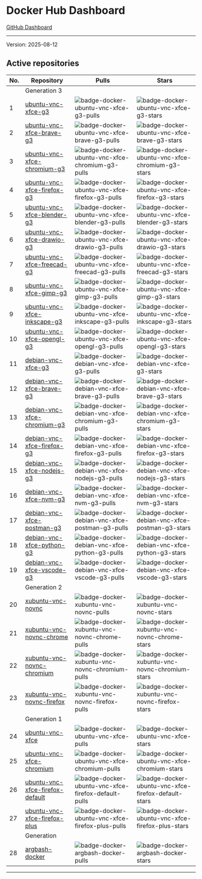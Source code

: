 # Docker Hub Dashboard

[GitHub Dashboard](https://github.com/accetto/dashboard/blob/master/github-dashboard.md)

****

Version: 2025-08-12

## Active repositories

|No.| Repository | Pulls | Stars |
|---|----------- | ----- | ----- |
|   | Generation 3 | | |
| 1 | [ubuntu-vnc-xfce-g3](https://hub.docker.com/r/accetto/ubuntu-vnc-xfce-g3) | ![badge-docker-ubuntu-vnc-xfce-g3-pulls][badge-docker-ubuntu-vnc-xfce-g3-pulls] | ![badge-docker-ubuntu-vnc-xfce-g3-stars][badge-docker-ubuntu-vnc-xfce-g3-stars] |
| 2 | [ubuntu-vnc-xfce-brave-g3](https://hub.docker.com/r/accetto/ubuntu-vnc-xfce-brave-g3) | ![badge-docker-ubuntu-vnc-xfce-brave-g3-pulls][badge-docker-ubuntu-vnc-xfce-brave-g3-pulls] | ![badge-docker-ubuntu-vnc-xfce-brave-g3-stars][badge-docker-ubuntu-vnc-xfce-brave-g3-stars] |
| 3 | [ubuntu-vnc-xfce-chromium-g3](https://hub.docker.com/r/accetto/ubuntu-vnc-xfce-chromium-g3) | ![badge-docker-ubuntu-vnc-xfce-chromium-g3-pulls][badge-docker-ubuntu-vnc-xfce-chromium-g3-pulls] | ![badge-docker-ubuntu-vnc-xfce-chromium-g3-stars][badge-docker-ubuntu-vnc-xfce-chromium-g3-stars] |
| 4 | [ubuntu-vnc-xfce-firefox-g3](https://hub.docker.com/r/accetto/ubuntu-vnc-xfce-firefox-g3) | ![badge-docker-ubuntu-vnc-xfce-firefox-g3-pulls][badge-docker-ubuntu-vnc-xfce-firefox-g3-pulls] | ![badge-docker-ubuntu-vnc-xfce-firefox-g3-stars][badge-docker-ubuntu-vnc-xfce-firefox-g3-stars] |
| 5 | [ubuntu-vnc-xfce-blender-g3](https://hub.docker.com/r/accetto/ubuntu-vnc-xfce-blender-g3) | ![badge-docker-ubuntu-vnc-xfce-blender-g3-pulls][badge-docker-ubuntu-vnc-xfce-blender-g3-pulls] | ![badge-docker-ubuntu-vnc-xfce-blender-g3-stars][badge-docker-ubuntu-vnc-xfce-blender-g3-stars] |
| 6 | [ubuntu-vnc-xfce-drawio-g3](https://hub.docker.com/r/accetto/ubuntu-vnc-xfce-drawio-g3) | ![badge-docker-ubuntu-vnc-xfce-drawio-g3-pulls][badge-docker-ubuntu-vnc-xfce-drawio-g3-pulls] | ![badge-docker-ubuntu-vnc-xfce-drawio-g3-stars][badge-docker-ubuntu-vnc-xfce-drawio-g3-stars] |
| 7 | [ubuntu-vnc-xfce-freecad-g3](https://hub.docker.com/r/accetto/ubuntu-vnc-xfce-freecad-g3) | ![badge-docker-ubuntu-vnc-xfce-freecad-g3-pulls][badge-docker-ubuntu-vnc-xfce-freecad-g3-pulls] | ![badge-docker-ubuntu-vnc-xfce-freecad-g3-stars][badge-docker-ubuntu-vnc-xfce-freecad-g3-stars] |
| 8 | [ubuntu-vnc-xfce-gimp-g3](https://hub.docker.com/r/accetto/ubuntu-vnc-xfce-gimp-g3) | ![badge-docker-ubuntu-vnc-xfce-gimp-g3-pulls][badge-docker-ubuntu-vnc-xfce-gimp-g3-pulls] | ![badge-docker-ubuntu-vnc-xfce-gimp-g3-stars][badge-docker-ubuntu-vnc-xfce-gimp-g3-stars] |
| 9 | [ubuntu-vnc-xfce-inkscape-g3](https://hub.docker.com/r/accetto/ubuntu-vnc-xfce-inkscape-g3) | ![badge-docker-ubuntu-vnc-xfce-inkscape-g3-pulls][badge-docker-ubuntu-vnc-xfce-inkscape-g3-pulls] | ![badge-docker-ubuntu-vnc-xfce-inkscape-g3-stars][badge-docker-ubuntu-vnc-xfce-inkscape-g3-stars] |
| 10 | [ubuntu-vnc-xfce-opengl-g3](https://hub.docker.com/r/accetto/ubuntu-vnc-xfce-opengl-g3) | ![badge-docker-ubuntu-vnc-xfce-opengl-g3-pulls][badge-docker-ubuntu-vnc-xfce-opengl-g3-pulls] | ![badge-docker-ubuntu-vnc-xfce-opengl-g3-stars][badge-docker-ubuntu-vnc-xfce-opengl-g3-stars] |
| 11 | [debian-vnc-xfce-g3](https://hub.docker.com/r/accetto/debian-vnc-xfce-g3) | ![badge-docker-debian-vnc-xfce-g3-pulls][badge-docker-debian-vnc-xfce-g3-pulls] | ![badge-docker-debian-vnc-xfce-g3-stars][badge-docker-debian-vnc-xfce-g3-stars] |
| 12 | [debian-vnc-xfce-brave-g3](https://hub.docker.com/r/accetto/debian-vnc-xfce-brave-g3) | ![badge-docker-debian-vnc-xfce-brave-g3-pulls][badge-docker-debian-vnc-xfce-brave-g3-pulls] | ![badge-docker-debian-vnc-xfce-brave-g3-stars][badge-docker-debian-vnc-xfce-brave-g3-stars] |
| 13 | [debian-vnc-xfce-chromium-g3](https://hub.docker.com/r/accetto/debian-vnc-xfce-chromium-g3) | ![badge-docker-debian-vnc-xfce-chromium-g3-pulls][badge-docker-debian-vnc-xfce-chromium-g3-pulls] | ![badge-docker-debian-vnc-xfce-chromium-g3-stars][badge-docker-debian-vnc-xfce-chromium-g3-stars] |
| 14 | [debian-vnc-xfce-firefox-g3](https://hub.docker.com/r/accetto/debian-vnc-xfce-firefox-g3) | ![badge-docker-debian-vnc-xfce-firefox-g3-pulls][badge-docker-debian-vnc-xfce-firefox-g3-pulls] | ![badge-docker-debian-vnc-xfce-firefox-g3-stars][badge-docker-debian-vnc-xfce-firefox-g3-stars] |
| 15 | [debian-vnc-xfce-nodejs-g3](https://hub.docker.com/r/accetto/debian-vnc-xfce-nodejs-g3) | ![badge-docker-debian-vnc-xfce-nodejs-g3-pulls][badge-docker-debian-vnc-xfce-nodejs-g3-pulls] | ![badge-docker-debian-vnc-xfce-nodejs-g3-stars][badge-docker-debian-vnc-xfce-nodejs-g3-stars] |
| 16 | [debian-vnc-xfce-nvm-g3](https://hub.docker.com/r/accetto/debian-vnc-xfce-nvm-g3) | ![badge-docker-debian-vnc-xfce-nvm-g3-pulls][badge-docker-debian-vnc-xfce-nvm-g3-pulls] | ![badge-docker-debian-vnc-xfce-nvm-g3-stars][badge-docker-debian-vnc-xfce-nvm-g3-stars] |
| 17 | [debian-vnc-xfce-postman-g3](https://hub.docker.com/r/accetto/debian-vnc-xfce-postman-g3) | ![badge-docker-debian-vnc-xfce-postman-g3-pulls][badge-docker-debian-vnc-xfce-postman-g3-pulls] | ![badge-docker-debian-vnc-xfce-postman-g3-stars][badge-docker-debian-vnc-xfce-postman-g3-stars] |
| 18 | [debian-vnc-xfce-python-g3](https://hub.docker.com/r/accetto/debian-vnc-xfce-python-g3) | ![badge-docker-debian-vnc-xfce-python-g3-pulls][badge-docker-debian-vnc-xfce-python-g3-pulls] | ![badge-docker-debian-vnc-xfce-python-g3-stars][badge-docker-debian-vnc-xfce-python-g3-stars] |
| 19 | [debian-vnc-xfce-vscode-g3](https://hub.docker.com/r/accetto/debian-vnc-xfce-vscode-g3) | ![badge-docker-debian-vnc-xfce-vscode-g3-pulls][badge-docker-debian-vnc-xfce-vscode-g3-pulls] | ![badge-docker-debian-vnc-xfce-vscode-g3-stars][badge-docker-debian-vnc-xfce-vscode-g3-stars] |
|   | Generation 2 | | |
| 20 | [xubuntu-vnc-novnc](https://hub.docker.com/r/accetto/xubuntu-vnc-novnc) | ![badge-docker-xubuntu-vnc-novnc-pulls][badge-docker-xubuntu-vnc-novnc-pulls] | ![badge-docker-xubuntu-vnc-novnc-stars][badge-docker-xubuntu-vnc-novnc-stars] |
| 21 | [xubuntu-vnc-novnc-chrome](https://hub.docker.com/r/accetto/xubuntu-vnc-novnc-chrome) | ![badge-docker-xubuntu-vnc-novnc-chrome-pulls][badge-docker-xubuntu-vnc-novnc-chrome-pulls] | ![badge-docker-xubuntu-vnc-novnc-chrome-stars][badge-docker-xubuntu-vnc-novnc-chrome-stars] |
| 22 | [xubuntu-vnc-novnc-chromium](https://hub.docker.com/r/accetto/xubuntu-vnc-novnc-chromium) | ![badge-docker-xubuntu-vnc-novnc-chromium-pulls][badge-docker-xubuntu-vnc-novnc-chromium-pulls] | ![badge-docker-xubuntu-vnc-novnc-chromium-stars][badge-docker-xubuntu-vnc-novnc-chromium-stars] |
| 23 | [xubuntu-vnc-novnc-firefox](https://hub.docker.com/r/accetto/xubuntu-vnc-novnc-firefox) | ![badge-docker-xubuntu-vnc-novnc-firefox-pulls][badge-docker-xubuntu-vnc-novnc-firefox-pulls] | ![badge-docker-xubuntu-vnc-novnc-firefox-stars][badge-docker-xubuntu-vnc-novnc-firefox-stars] |
|   | Generation 1 | | |
| 24 | [ubuntu-vnc-xfce](https://hub.docker.com/r/accetto/ubuntu-vnc-xfce) | ![badge-docker-ubuntu-vnc-xfce-pulls][badge-docker-ubuntu-vnc-xfce-pulls] | ![badge-docker-ubuntu-vnc-xfce-stars][badge-docker-ubuntu-vnc-xfce-stars] |
| 25 | [ubuntu-vnc-xfce-chromium](https://hub.docker.com/r/accetto/ubuntu-vnc-xfce-chromium) | ![badge-docker-ubuntu-vnc-xfce-chromium-pulls][badge-docker-ubuntu-vnc-xfce-chromium-pulls] | ![badge-docker-ubuntu-vnc-xfce-chromium-stars][badge-docker-ubuntu-vnc-xfce-chromium-stars] |
| 26 | [ubuntu-vnc-xfce-firefox-default](https://hub.docker.com/r/accetto/ubuntu-vnc-xfce-firefox-default) | ![badge-docker-ubuntu-vnc-xfce-firefox-default-pulls][badge-docker-ubuntu-vnc-xfce-firefox-default-pulls] | ![badge-docker-ubuntu-vnc-xfce-firefox-default-stars][badge-docker-ubuntu-vnc-xfce-firefox-default-stars] |
| 27 | [ubuntu-vnc-xfce-firefox-plus](https://hub.docker.com/r/accetto/ubuntu-vnc-xfce-firefox-plus) | ![badge-docker-ubuntu-vnc-xfce-firefox-plus-pulls][badge-docker-ubuntu-vnc-xfce-firefox-plus-pulls] | ![badge-docker-ubuntu-vnc-xfce-firefox-plus-stars][badge-docker-ubuntu-vnc-xfce-firefox-plus-stars] |
|   | Generation | | |
| 28 | [argbash-docker](https://hub.docker.com/r/accetto/argbash-docker) | ![badge-docker-argbash-docker-pulls][badge-docker-argbash-docker-pulls] | ![badge-docker-argbash-docker-stars][badge-docker-argbash-docker-stars] |

****

[badge-docker-ubuntu-vnc-xfce-g3-pulls]: https://img.shields.io/docker/pulls/accetto/ubuntu-vnc-xfce-g3
[badge-docker-ubuntu-vnc-xfce-g3-stars]: https://img.shields.io/docker/stars/accetto/ubuntu-vnc-xfce-g3

[badge-docker-ubuntu-vnc-xfce-brave-g3-pulls]: https://img.shields.io/docker/pulls/accetto/ubuntu-vnc-xfce-brave-g3
[badge-docker-ubuntu-vnc-xfce-brave-g3-stars]: https://img.shields.io/docker/stars/accetto/ubuntu-vnc-xfce-brave-g3

[badge-docker-ubuntu-vnc-xfce-chromium-g3-pulls]: https://img.shields.io/docker/pulls/accetto/ubuntu-vnc-xfce-chromium-g3
[badge-docker-ubuntu-vnc-xfce-chromium-g3-stars]: https://img.shields.io/docker/stars/accetto/ubuntu-vnc-xfce-chromium-g3

[badge-docker-ubuntu-vnc-xfce-firefox-g3-pulls]: https://img.shields.io/docker/pulls/accetto/ubuntu-vnc-xfce-firefox-g3
[badge-docker-ubuntu-vnc-xfce-firefox-g3-stars]: https://img.shields.io/docker/stars/accetto/ubuntu-vnc-xfce-firefox-g3

[badge-docker-ubuntu-vnc-xfce-blender-g3-pulls]: https://img.shields.io/docker/pulls/accetto/ubuntu-vnc-xfce-blender-g3
[badge-docker-ubuntu-vnc-xfce-blender-g3-stars]: https://img.shields.io/docker/stars/accetto/ubuntu-vnc-xfce-blender-g3

[badge-docker-ubuntu-vnc-xfce-drawio-g3-pulls]: https://img.shields.io/docker/pulls/accetto/ubuntu-vnc-xfce-drawio-g3
[badge-docker-ubuntu-vnc-xfce-drawio-g3-stars]: https://img.shields.io/docker/stars/accetto/ubuntu-vnc-xfce-drawio-g3

[badge-docker-ubuntu-vnc-xfce-freecad-g3-pulls]: https://img.shields.io/docker/pulls/accetto/ubuntu-vnc-xfce-freecad-g3
[badge-docker-ubuntu-vnc-xfce-freecad-g3-stars]: https://img.shields.io/docker/stars/accetto/ubuntu-vnc-xfce-freecad-g3

[badge-docker-ubuntu-vnc-xfce-gimp-g3-pulls]: https://img.shields.io/docker/pulls/accetto/ubuntu-vnc-xfce-gimp-g3
[badge-docker-ubuntu-vnc-xfce-gimp-g3-stars]: https://img.shields.io/docker/stars/accetto/ubuntu-vnc-xfce-gimp-g3

[badge-docker-ubuntu-vnc-xfce-inkscape-g3-pulls]: https://img.shields.io/docker/pulls/accetto/ubuntu-vnc-xfce-inkscape-g3
[badge-docker-ubuntu-vnc-xfce-inkscape-g3-stars]: https://img.shields.io/docker/stars/accetto/ubuntu-vnc-xfce-inkscape-g3

[badge-docker-ubuntu-vnc-xfce-opengl-g3-pulls]: https://img.shields.io/docker/pulls/accetto/ubuntu-vnc-xfce-opengl-g3
[badge-docker-ubuntu-vnc-xfce-opengl-g3-stars]: https://img.shields.io/docker/stars/accetto/ubuntu-vnc-xfce-opengl-g3

[badge-docker-debian-vnc-xfce-g3-pulls]: https://img.shields.io/docker/pulls/accetto/debian-vnc-xfce-g3
[badge-docker-debian-vnc-xfce-g3-stars]: https://img.shields.io/docker/stars/accetto/debian-vnc-xfce-g3

[badge-docker-debian-vnc-xfce-brave-g3-pulls]: https://img.shields.io/docker/pulls/accetto/debian-vnc-xfce-brave-g3
[badge-docker-debian-vnc-xfce-brave-g3-stars]: https://img.shields.io/docker/stars/accetto/debian-vnc-xfce-brave-g3

[badge-docker-debian-vnc-xfce-chromium-g3-pulls]: https://img.shields.io/docker/pulls/accetto/debian-vnc-xfce-chromium-g3
[badge-docker-debian-vnc-xfce-chromium-g3-stars]: https://img.shields.io/docker/stars/accetto/debian-vnc-xfce-chromium-g3

[badge-docker-debian-vnc-xfce-firefox-g3-pulls]: https://img.shields.io/docker/pulls/accetto/debian-vnc-xfce-firefox-g3
[badge-docker-debian-vnc-xfce-firefox-g3-stars]: https://img.shields.io/docker/stars/accetto/debian-vnc-xfce-firefox-g3

[badge-docker-debian-vnc-xfce-nodejs-g3-pulls]: https://img.shields.io/docker/pulls/accetto/debian-vnc-xfce-nodejs-g3
[badge-docker-debian-vnc-xfce-nodejs-g3-stars]: https://img.shields.io/docker/stars/accetto/debian-vnc-xfce-nodejs-g3

[badge-docker-debian-vnc-xfce-nvm-g3-pulls]: https://img.shields.io/docker/pulls/accetto/debian-vnc-xfce-nvm-g3
[badge-docker-debian-vnc-xfce-nvm-g3-stars]: https://img.shields.io/docker/stars/accetto/debian-vnc-xfce-nvm-g3

[badge-docker-debian-vnc-xfce-postman-g3-pulls]: https://img.shields.io/docker/pulls/accetto/debian-vnc-xfce-postman-g3
[badge-docker-debian-vnc-xfce-postman-g3-stars]: https://img.shields.io/docker/stars/accetto/debian-vnc-xfce-postman-g3

[badge-docker-debian-vnc-xfce-python-g3-pulls]: https://img.shields.io/docker/pulls/accetto/debian-vnc-xfce-python-g3
[badge-docker-debian-vnc-xfce-python-g3-stars]: https://img.shields.io/docker/stars/accetto/debian-vnc-xfce-python-g3

[badge-docker-debian-vnc-xfce-vscode-g3-pulls]: https://img.shields.io/docker/pulls/accetto/debian-vnc-xfce-vscode-g3
[badge-docker-debian-vnc-xfce-vscode-g3-stars]: https://img.shields.io/docker/stars/accetto/debian-vnc-xfce-vscode-g3

[badge-docker-xubuntu-vnc-novnc-pulls]: https://img.shields.io/docker/pulls/accetto/xubuntu-vnc-novnc
[badge-docker-xubuntu-vnc-novnc-stars]: https://img.shields.io/docker/stars/accetto/xubuntu-vnc-novnc

[badge-docker-xubuntu-vnc-novnc-chrome-pulls]: https://img.shields.io/docker/pulls/accetto/xubuntu-vnc-novnc-chrome
[badge-docker-xubuntu-vnc-novnc-chrome-stars]: https://img.shields.io/docker/stars/accetto/xubuntu-vnc-novnc-chrome

[badge-docker-xubuntu-vnc-novnc-chromium-pulls]: https://img.shields.io/docker/pulls/accetto/xubuntu-vnc-novnc-chromium
[badge-docker-xubuntu-vnc-novnc-chromium-stars]: https://img.shields.io/docker/stars/accetto/xubuntu-vnc-novnc-chromium

[badge-docker-xubuntu-vnc-novnc-firefox-pulls]: https://img.shields.io/docker/pulls/accetto/xubuntu-vnc-novnc-firefox
[badge-docker-xubuntu-vnc-novnc-firefox-stars]: https://img.shields.io/docker/stars/accetto/xubuntu-vnc-novnc-firefox

[badge-docker-ubuntu-vnc-xfce-pulls]: https://img.shields.io/docker/pulls/accetto/ubuntu-vnc-xfce
[badge-docker-ubuntu-vnc-xfce-stars]: https://img.shields.io/docker/stars/accetto/ubuntu-vnc-xfce

[badge-docker-ubuntu-vnc-xfce-chromium-pulls]: https://img.shields.io/docker/pulls/accetto/ubuntu-vnc-xfce-chromium
[badge-docker-ubuntu-vnc-xfce-chromium-stars]: https://img.shields.io/docker/stars/accetto/ubuntu-vnc-xfce-chromium

[badge-docker-ubuntu-vnc-xfce-firefox-default-pulls]: https://img.shields.io/docker/pulls/accetto/ubuntu-vnc-xfce-firefox-default
[badge-docker-ubuntu-vnc-xfce-firefox-default-stars]: https://img.shields.io/docker/stars/accetto/ubuntu-vnc-xfce-firefox-default

[badge-docker-ubuntu-vnc-xfce-firefox-plus-pulls]: https://img.shields.io/docker/pulls/accetto/ubuntu-vnc-xfce-firefox-plus
[badge-docker-ubuntu-vnc-xfce-firefox-plus-stars]: https://img.shields.io/docker/stars/accetto/ubuntu-vnc-xfce-firefox-plus

[badge-docker-argbash-docker-pulls]: https://img.shields.io/docker/pulls/accetto/argbash-docker
[badge-docker-argbash-docker-stars]: https://img.shields.io/docker/stars/accetto/argbash-docker
